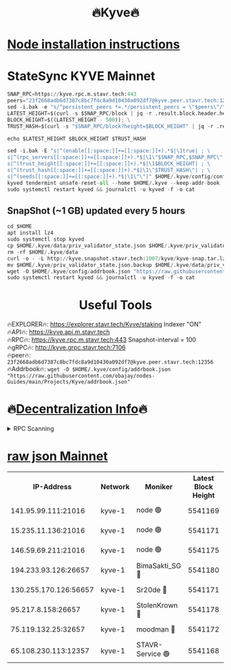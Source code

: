 <h1 align="center"> 🔥Kyve🔥</h1>

[Node installation instructions](https://github.com/obajay/nodes-Guides/tree/main/Projects/Kyve)
=
# StateSync KYVE Mainnet
```python
SNAP_RPC=https://kyve.rpc.m.stavr.tech:443
peers="23f2668adb6d7387c8bc7fdc8a9d10430a092df7@kyve.peer.stavr.tech:12356"
sed -i.bak -e "s/^persistent_peers *=.*/persistent_peers = \"$peers\"/" $HOME/.kyve/config/config.toml
LATEST_HEIGHT=$(curl -s $SNAP_RPC/block | jq -r .result.block.header.height); \
BLOCK_HEIGHT=$((LATEST_HEIGHT - 500)); \
TRUST_HASH=$(curl -s "$SNAP_RPC/block?height=$BLOCK_HEIGHT" | jq -r .result.block_id.hash)

echo $LATEST_HEIGHT $BLOCK_HEIGHT $TRUST_HASH

sed -i.bak -E "s|^(enable[[:space:]]+=[[:space:]]+).*$|\1true| ; \
s|^(rpc_servers[[:space:]]+=[[:space:]]+).*$|\1\"$SNAP_RPC,$SNAP_RPC\"| ; \
s|^(trust_height[[:space:]]+=[[:space:]]+).*$|\1$BLOCK_HEIGHT| ; \
s|^(trust_hash[[:space:]]+=[[:space:]]+).*$|\1\"$TRUST_HASH\"| ; \
s|^(seeds[[:space:]]+=[[:space:]]+).*$|\1\"\"|" $HOME/.kyve/config/config.toml
kyved tendermint unsafe-reset-all --home $HOME/.kyve --keep-addr-book
sudo systemctl restart kyved && journalctl -u kyved -f -o cat
```

## SnapShot (~1 GB) updated every 5 hours
```python
cd $HOME
apt install lz4
sudo systemctl stop kyved
cp $HOME/.kyve/data/priv_validator_state.json $HOME/.kyve/priv_validator_state.json.backup
rm -rf $HOME/.kyve/data
curl -o - -L http://kyve.snapshot.stavr.tech:1007/kyve/kyve-snap.tar.lz4 | lz4 -c -d - | tar -x -C $HOME/.kyve --strip-components 2
mv $HOME/.kyve/priv_validator_state.json.backup $HOME/.kyve/data/priv_validator_state.json
wget -O $HOME/.kyve/config/addrbook.json "https://raw.githubusercontent.com/obajay/nodes-Guides/main/Projects/Kyve/addrbook.json"
sudo systemctl restart kyved && journalctl -u kyved -f -o cat
```

<h1 align="center"> Useful Tools</h1>

🔥EXPLORER🔥:     https://explorer.stavr.tech/Kyve/staking        Indexer "ON" \
🔥API🔥: 			 		https://kyve.api.m.stavr.tech \
🔥RPC🔥:          https://kyve.rpc.m.stavr.tech:443	              Snapshot-interval = 100 \
🔥gRPC🔥:         http://kyve.grpc.stavr.tech:7106 \
🔥peer🔥:					`23f2668adb6d7387c8bc7fdc8a9d10430a092df7@kyve.peer.stavr.tech:12356` \
🔥Addrbook🔥:    ```wget -O $HOME/.kyve/config/addrbook.json "https://raw.githubusercontent.com/obajay/nodes-Guides/main/Projects/Kyve/addrbook.json"```

🔥[Decentralization Info](https://github.com/obajay/StateSync-snapshots/tree/main/Projects/Kyve/Decentralization)🔥
=

<details>
<summary>RPC Scanning</summary>

<h2 align="center"> We scan nodes in real time every 4 hours. And we provide the final result of RPC endpoints.
We cannot influence the operation of these nodes in any way. </h2>


```python
If Voting Power is higher than 0 --> then the Node is a validator of the network and may be subject to attack and be a potential threat to the chain.
```
```python
We marked such validators with a red symbol
```

</details>

[raw json Mainnet](https://rpc-check.kyvem.stavr.tech/kyvem/rpc-kyvem-result.json)
=



<table><tr><th>IP-Address</th><th>Network</th><th>Moniker</th><th>Latest Block Height</th><th>Earliest Block Height</th><th>Catching Up</th><th>Tx Index</th><th>Voting Power</th><th>Scan Time</th></tr><tr><td>141.95.99.111:21016</td><td>kyve-1</td><td>node 🟢</td><td>5541169</td><td>1</td><td>False</td><td>off</td><td>0</td><td>2024-03-27T08:34:51.164802541UTC</td></tr><tr><td>15.235.11.136:21016</td><td>kyve-1</td><td>node 🟢</td><td>5541171</td><td>1</td><td>False</td><td>off</td><td>0</td><td>2024-03-27T08:35:01.960954764UTC</td></tr><tr><td>146.59.69.211:21016</td><td>kyve-1</td><td>node 🟢</td><td>5541175</td><td>1</td><td>False</td><td>off</td><td>0</td><td>2024-03-27T08:35:25.447910375UTC</td></tr><tr><td>194.233.93.126:26657</td><td>kyve-1</td><td>BimaSakti_SG 🔴</td><td>5541180</td><td>2646001</td><td>False</td><td>off</td><td>651</td><td>2024-03-27T08:35:55.387041330UTC</td></tr><tr><td>130.255.170.126:56657</td><td>kyve-1</td><td>Sr20de 🔴</td><td>5541171</td><td>5217201</td><td>False</td><td>off</td><td>8459</td><td>2024-03-27T08:35:02.338275672UTC</td></tr><tr><td>95.217.8.158:26657</td><td>kyve-1</td><td>StolenKrown 🔴</td><td>5541178</td><td>5430801</td><td>False</td><td>on</td><td>2499</td><td>2024-03-27T08:35:46.260299166UTC</td></tr><tr><td>75.119.132.25:32657</td><td>kyve-1</td><td>moodman 🔴</td><td>5541172</td><td>5441172</td><td>False</td><td>off</td><td>6865</td><td>2024-03-27T08:35:06.809836320UTC</td></tr><tr><td>65.108.230.113:12357</td><td>kyve-1</td><td>STAVR-Service 🟢</td><td>5541168</td><td>5540801</td><td>False</td><td>on</td><td>0</td><td>2024-03-27T08:34:44.801764463UTC</td></tr></table>
